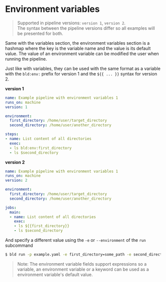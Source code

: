 # Environment variables

> Supported in pipeline versions: `version 1`, `version 2`.
> <br /> The syntax between the pipeline versions differ so all examples will be presented for both.

Same with the variables section, the environment variables section is a hashmap where the key is the variable name and the value is its default value. The value of an environment variable can be modified the user when running the pipeline.

Just like with variables, they can be used with the same format as a variable with the `bld:env:` prefix for version 1 and the `${{ ... }}` syntax for version 2.

__version 1__
```yaml
name: Example pipeline with environment variables 1
runs_on: machine
version: 1

environment:
  first_directory: /home/user/target_directory
  second_directory: /home/user/another_directory

steps:
- name: List content of all directories
  exec:
  - ls bld:env:first_directory
  - ls $second_directory
```

__version 2__
```yaml
name: Example pipeline with environment variables 1
runs_on: machine
version: 2

environment:
  first_directory: /home/user/target_directory
  second_directory: /home/user/another_directory

jobs:
  main:
  - name: List content of all directories
    exec:
    - ls ${{first_directory}}
    - ls $second_directory
```

And specify a different value using the `-e` or `--environment` of the `run` subcommand

```bash
$ bld run -p example.yaml -e first_directory=some_path -e second_directory=some_other_path
```

> Note: The environment variable fields support expressions so a variable, an environment variable or a keyword can be used as a environment variable's default value.
